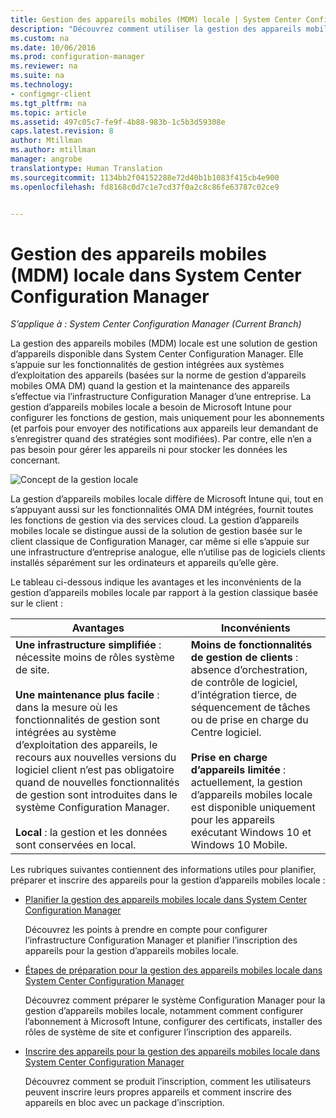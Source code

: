 ```yaml
---
title: Gestion des appareils mobiles (MDM) locale | System Center Configuration Manager
description: "Découvrez comment utiliser la gestion des appareils mobiles locale, une méthode de gestion d’appareils disponible dans System Center Configuration Manager."
ms.custom: na
ms.date: 10/06/2016
ms.prod: configuration-manager
ms.reviewer: na
ms.suite: na
ms.technology:
- configmgr-client
ms.tgt_pltfrm: na
ms.topic: article
ms.assetid: 497c05c7-fe9f-4b88-983b-1c5b3d59308e
caps.latest.revision: 8
author: Mtillman
ms.author: mtillman
manager: angrobe
translationtype: Human Translation
ms.sourcegitcommit: 1134bb2f04152288e72d40b1b1083f415cb4e900
ms.openlocfilehash: fd8168c0d7c1e7cd37f0a2c8c86fe63787c02ce9


---
```

# <a name="on-premises-mobile-device-management-mdm-in-system-center-configuration-manager"></a>Gestion des appareils mobiles (MDM) locale dans System Center Configuration Manager

*S’applique à : System Center Configuration Manager (Current Branch)*

La gestion des appareils mobiles (MDM) locale est une solution de gestion d’appareils disponible dans System Center Configuration Manager. Elle s’appuie sur les fonctionnalités de gestion intégrées aux systèmes d’exploitation des appareils (basées sur la norme de gestion d’appareils mobiles OMA DM) quand la gestion et la maintenance des appareils s’effectue via l’infrastructure Configuration Manager d’une entreprise. La gestion d’appareils mobiles locale a besoin de Microsoft Intune pour configurer les fonctions de gestion, mais uniquement pour les abonnements (et parfois pour envoyer des notifications aux appareils leur demandant de s’enregistrer quand des stratégies sont modifiées). Par contre, elle n’en a pas besoin pour gérer les appareils ni pour stocker les données les concernant.  

 ![Concept de la gestion locale](media/On-premises-conceptual.png)  

 La gestion d’appareils mobiles locale diffère de Microsoft Intune qui, tout en s’appuyant aussi sur les fonctionnalités OMA DM intégrées, fournit toutes les fonctions de gestion via des services cloud.  La gestion d’appareils mobiles locale se distingue aussi de la solution de gestion basée sur le client classique de Configuration Manager, car même si elle s’appuie sur une infrastructure d’entreprise analogue, elle n’utilise pas de logiciels clients installés séparément sur les ordinateurs et appareils qu’elle gère.  

 Le tableau ci-dessous indique les avantages et les inconvénients de la gestion d’appareils mobiles locale par rapport à la gestion classique basée sur le client :  

|Avantages|Inconvénients|  
|----------------|-------------------|  
|**Une infrastructure simplifiée** : nécessite moins de rôles système de site.<br /><br /> **Une maintenance plus facile** : dans la mesure où les fonctionnalités de gestion sont intégrées au système d’exploitation des appareils, le recours aux nouvelles versions du logiciel client n’est pas obligatoire quand de nouvelles fonctionnalités de gestion sont introduites dans le système Configuration Manager.<br /><br /> **Local** : la gestion et les données sont conservées en local.|**Moins de fonctionnalités de gestion de clients** : absence d’orchestration, de contrôle de logiciel, d’intégration tierce, de séquencement de tâches ou de prise en charge du Centre logiciel.<br /><br /> **Prise en charge d’appareils limitée** : actuellement, la gestion d’appareils mobiles locale est disponible uniquement pour les appareils exécutant Windows 10 et Windows 10 Mobile.|  

 Les rubriques suivantes contiennent des informations utiles pour planifier, préparer et inscrire des appareils pour la gestion d’appareils mobiles locale :  

-   [Planifier la gestion des appareils mobiles locale dans System Center Configuration Manager](../plan-design/plan-on-premises-mdm.md)  

     Découvrez les points à prendre en compte pour configurer l’infrastructure Configuration Manager et planifier l’inscription des appareils pour la gestion d’appareils mobiles locale.  

-   [Étapes de préparation pour la gestion des appareils mobiles locale dans System Center Configuration Manager](../get-started/preparation-steps-for-on-premises-mdm.md)  

     Découvrez comment préparer le système Configuration Manager pour la gestion d’appareils mobiles locale, notamment comment configurer l’abonnement à Microsoft Intune, configurer des certificats, installer des rôles de système de site et configurer l’inscription des appareils.  

-   [Inscrire des appareils pour la gestion des appareils mobiles locale dans System Center Configuration Manager](../deploy-use/enroll-devices-on-premises-mdm.md)  

     Découvrez comment se produit l’inscription, comment les utilisateurs peuvent inscrire leurs propres appareils et comment inscrire des appareils en bloc avec un package d’inscription.  



<!--HONumber=Nov16_HO1-->



